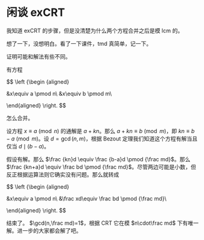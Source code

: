 # 闲谈 exCRT

我知道 exCRT 的步骤，但是没清楚为什么两个方程合并之后是模 lcm 的。

想了一下，没想明白。看了一下课件，tmd 真简单，记一下。

证明可能和解法有些不同。

有方程

$$
\left \{\begin {aligned}

&x\equiv a \pmod n\\
&x\equiv b \pmod m\\

\end{aligned}
\right.
$$

怎么合并。

设方程 $x\equiv a \pmod n$ 的通解是 $a+kn$。那么 $a+kn\equiv b\pmod m$，即 $kn\equiv b-a\pmod m$。设 $d=\gcd(n,m)$，根据 Bezout 定理我们知道这个方程有解当且仅当 $d\mid (b-a)$。

假设有解。那么 $\frac {kn}d \equiv \frac {b-a}d \pmod {\frac md}$。那么 $\frac {kn+a}d \equiv \frac bd \pmod {\frac md}$。尽管两边可能是小数，但反正根据运算法则它确实没有问题。那么就转成

$$
\left \{\begin {aligned}

&x\equiv a \pmod n\\
&\frac xd\equiv \frac bd \pmod {\frac md}\\

\end{aligned}
\right.
$$

结束了。 $\gcd(n,\frac md)=1$，根据 CRT 它在模 $n\cdot\frac md$ 下有唯一解。进一步的大家都会解了吧。